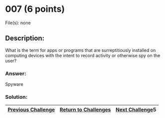 # 007 (6 points)

File(s): none

## Description:

What is the term for apps or programs that are surreptitiously installed on computing devices with the intent to record activity or otherwise spy on the user?

### Answer:

Spyware

### Solution:



| [Previous Challenge](/Challenges/Protect-And-Defend/3) | [Return to Challenges](/Challenges/../../../#modules) | [Next Challenge](/Challenges/Protect-And-Defend/)5 |
| :------- | :-----: | ------: |